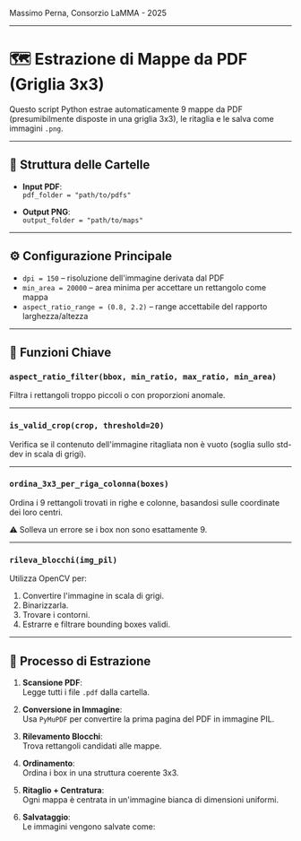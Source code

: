 Massimo Perna, 
Consorzio LaMMA - 
2025

---


# 🗺️ Estrazione di Mappe da PDF (Griglia 3x3)

Questo script Python estrae automaticamente 9 mappe da PDF (presumibilmente disposte in una griglia 3x3), le ritaglia e le salva come immagini `.png`.

---

## 📂 Struttura delle Cartelle

- **Input PDF**:  
  `pdf_folder = "path/to/pdfs"`

- **Output PNG**:  
  `output_folder = "path/to/maps"`

---

## ⚙️ Configurazione Principale

- `dpi = 150` – risoluzione dell'immagine derivata dal PDF
- `min_area = 20000` – area minima per accettare un rettangolo come mappa
- `aspect_ratio_range = (0.8, 2.2)` – range accettabile del rapporto larghezza/altezza

---

## 🧠 Funzioni Chiave

### `aspect_ratio_filter(bbox, min_ratio, max_ratio, min_area)`

Filtra i rettangoli troppo piccoli o con proporzioni anomale.

---

### `is_valid_crop(crop, threshold=20)`

Verifica se il contenuto dell'immagine ritagliata non è vuoto (soglia sullo std-dev in scala di grigi).

---

### `ordina_3x3_per_riga_colonna(boxes)`

Ordina i 9 rettangoli trovati in righe e colonne, basandosi sulle coordinate dei loro centri.

⚠️ Solleva un errore se i box non sono esattamente 9.

---

### `rileva_blocchi(img_pil)`

Utilizza OpenCV per:

1. Convertire l'immagine in scala di grigi.
2. Binarizzarla.
3. Trovare i contorni.
4. Estrarre e filtrare bounding boxes validi.

---

## 🔄 Processo di Estrazione

1. **Scansione PDF**:  
   Legge tutti i file `.pdf` dalla cartella.

2. **Conversione in Immagine**:  
   Usa `PyMuPDF` per convertire la prima pagina del PDF in immagine PIL.

3. **Rilevamento Blocchi**:  
   Trova rettangoli candidati alle mappe.

4. **Ordinamento**:  
   Ordina i box in una struttura coerente 3x3.

5. **Ritaglio + Centratura**:  
   Ogni mappa è centrata in un'immagine bianca di dimensioni uniformi.

6. **Salvataggio**:  
   Le immagini vengono salvate come:
